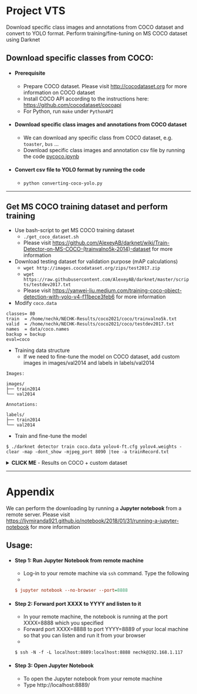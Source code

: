 # Project VTS

Download specific class images and annotations from COCO dataset and convert to YOLO format. Perform training/fine-tuning on MS COCO dataset using Darknet


## Download specific classes from COCO:

- #### Prerequisite

    * Prepare COCO dataset. Please visit http://cocodataset.org for more information on COCO dataset
    * Install COCO API according to the instructions here: https://github.com/cocodataset/cocoapi
    * For Python, run `make` under `PythonAPI`
    
- #### Download specific class images and annotations from COCO dataset

    * We can download any specific class from COCO dataset, e.g. `toaster`, `bus` ...
    * Download specific class images and annotation csv file by running the code [pycoco.ipynb](https://github.com/chenghanc/preprocess/blob/main/pycoco.ipynb)

- #### Convert csv file to YOLO format by running the code

    * `python converting-coco-yolo.py`
---

## Get MS COCO training dataset and perform training
- Use bash-script to get MS COCO training dataset
    * `./get_coco_dataset.sh`
    * Please visit https://github.com/AlexeyAB/darknet/wiki/Train-Detector-on-MS-COCO-(trainvalno5k-2014)-dataset for more information
- Download testing dataset for validation purpose (mAP calculations)
    * `wget http://images.cocodataset.org/zips/test2017.zip`
    * `wget https://raw.githubusercontent.com/AlexeyAB/darknet/master/scripts/testdev2017.txt`
    * Please visit https://yanwei-liu.medium.com/training-coco-object-detection-with-yolo-v4-f11bece3feb6 for more information
- Modify `coco.data`
```
classes= 80
train  = /home/nechk/NECHK-Results/coco2021/coco/trainvalno5k.txt
valid  = /home/nechk/NECHK-Results/coco2021/coco/testdev2017.txt
names  = data/coco.names
backup = backup
eval=coco
```
- Training data structure
    * If we need to fine-tune the model on COCO dataset, add custom images in images/val2014 and labels in labels/val2014
```
Images:

images/
├── train2014
└── val2014

Annotations:

labels/
├── train2014
└── val2014
```
- Train and fine-tune the model
```
$ ./darknet detector train coco.data yolov4-ft.cfg yolov4.weights -clear -map -dont_show -mjpeg_port 8090 |tee -a trainRecord.txt
```

<details><summary><b>CLICK ME</b> - Results on COCO + custom dataset</summary>

- Results on COCO + custom dataset (truck, handbag and backpack)
    * `Batch size: 64 (batch=64)`
    * `Total training data: 120,000`
    * `Iterations: 10,000 (max_batches = 10,000)`
    * `1 epoch = 120000 / 64 = 1875 iterations`
    * `10000 * 64 / 120000 = 5.3333 epochs`
    * **learning rate = 0.0001**
    * **with stopbackward**

- Results on COCO + custom dataset (truck, handbag and backpack) **without stopbackward**
    * `Iterations: 5,600 (max_batches = 5,600)`
    * `5600 * 64 / 120000 ~= 3 epochs`
    * **learning rate = 0.000013**
    * **without stopbackward**
    
- References
    * https://github.com/AlexeyAB/darknet/issues/2147
    * https://github.com/AlexeyAB/darknet/issues/5529
    * https://github.com/AlexeyAB/darknet/issues/5529
    * https://github.com/AlexeyAB/darknet/issues/5934

</details>

---

# Appendix

We can perform the downloading by running a **Jupyter notebook** from a remote server. Please visit https://ljvmiranda921.github.io/notebook/2018/01/31/running-a-jupyter-notebook for more information

## Usage:

- #### Step 1: Run Jupyter Notebook from remote machine

    * Log-in to your remote machine via `ssh` command. Type the following
    *

  ```ini
  $ jupyter notebook --no-browser --port=8888
  ```

- #### Step 2: Forward port XXXX to YYYY and listen to it

    * In your remote machine, the notebook is running at the port XXXX=8888 which you specified
    * Forward port XXXX=8888 to port YYYY=8889 of your local machine so that you can listen and run it from your browser
    *
   
  ```
  $ ssh -N -f -L localhost:8889:localhost:8888 nechk@192.168.1.117
  ```

- #### Step 3: Open Jupyter Notebook

    * To open the Jupyter notebook from your remote machine
    * Type http://localhost:8889/

